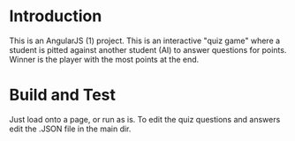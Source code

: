 # Introduction 
This is an AngularJS (1) project. This is an interactive "quiz game" where a student is pitted against another student (AI) to answer questions for points. Winner is the player with the most points at the end.

# Build and Test
Just load onto a page, or run as is. To edit the quiz questions and answers edit the .JSON file in the main dir.

